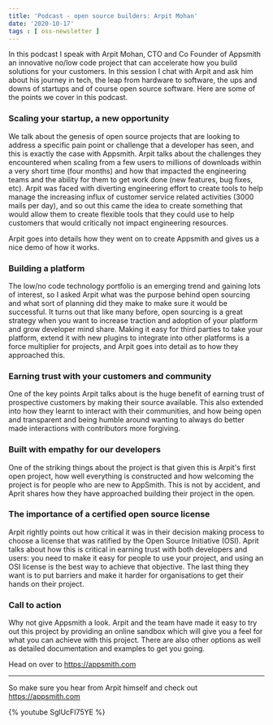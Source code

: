 ```yaml
---
title: 'Podcast - open source builders: Arpit Mohan'
date: '2020-10-17'
tags : [ oss-newsletter ]
---
```

In this podcast I speak with Arpit Mohan, CTO and Co Founder of Appsmith an innovative no/low code project that can accelerate how you build solutions for your customers. In this session I chat with Arpit and ask him about his journey in tech, the leap from hardware to software, the ups and downs of startups and of course open source software. Here are some of the points we cover in this podcast.

### Scaling your startup, a new opportunity 

We talk about the genesis of open source projects that are looking to address a specific pain point or challenge that a developer has seen, and this is exactly the case with Appsmith. Arpit talks about the challenges they encountered when scaling from a few users to millions of downloads within a very short time (four months) and how that impacted the engineering teams and the ability for them to get work done (new features, bug fixes, etc). Arpit was faced with diverting engineering effort to create tools to help manage the increasing influx of customer service related activities (3000 mails per day), and so out this came the idea to create something that would allow them to create flexible tools that they could use to help customers that would critically not impact engineering resources.

Arpit goes into details how they went on to create Appsmith and gives us a nice demo of how it works. 

### Building a platform

The low/no code technology portfolio is an emerging trend and gaining lots of interest, so I asked Arpit what was the purpose behind open sourcing and what sort of planning did they make to make sure it would be successful. It turns out that like many before, open sourcing is a great strategy when you want to increase traction and adoption of your platform and grow developer mind share. Making it easy for third parties to take your platform, extend it with new plugins to integrate into other platforms is a force multiplier for projects, and Arpit goes into detail as to how they approached this.

### Earning trust with your customers and community

One of the key points Arpit talks about is the huge benefit of earning trust of prospective customers by making their source available. This also extended into how they learnt to interact with their communities, and how being open and transparent and being humble around wanting to always do better made interactions with contributors more forgiving. 

### Built with empathy for our developers

One of the striking things about the project is that given this is Arpit's first open project, how well everything is constructed and how welcoming the project is for people who are new to AppSmith. This is not by accident, and Aprit shares how they have approached building their project in the open.

### The importance of a certified open source license

Arpit rightly points out how critical it was in their decision making process to choose a license that was ratified by the Open Source Initiative (OSI). Aprit talks about how this is critical in earning trust with both developers and users: you need to make it easy for people to use your project, and using an OSI license is the best way to achieve that objective. The last thing they want is to put barriers and make it harder for organisations to get their hands on their project. 

### Call to action

Why not give Appsmith a look. Arpit and the team have made it easy to try out this project by providing an online sandbox which will give you a feel for what you can achieve with this project. There are also other options as well as detailed documentation and examples to get you going.

Head on over to https://appsmith.com

---

So make sure you hear from Arpit himself and check out https://appsmith.com

{% youtube SglUcFI75YE %}
